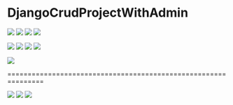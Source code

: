 # DjangoCrudProjectWithAdmin

![](https://pbs.twimg.com/media/FoGJdgIXgAAR-nD?format=png&name=small)
![](https://pbs.twimg.com/media/FoGJhTOXoAAccx0?format=png&name=small)
![](https://pbs.twimg.com/media/FoGJkX5XkAEc2Q2?format=png&name=small)
![](https://pbs.twimg.com/media/FoGJnbyXkAEjHNa?format=png&name=small)

![](https://pbs.twimg.com/media/FoGJtviX0AAN3cW?format=png&name=small)
![](https://pbs.twimg.com/media/FoGJxzlXkAAW9va?format=png&name=small)
![](https://pbs.twimg.com/media/FoGJ2EMXoAEGLm7?format=png&name=small)
![](https://pbs.twimg.com/media/FoGJ6JwXwAAFN1M?format=png&name=900x900)

![](https://pbs.twimg.com/media/FoGKdv-X0AAW7OS?format=png&name=small)




===============================================================

![](https://pbs.twimg.com/media/Fny6UqXWQAEZX2r?format=png&name=large)
![](https://pbs.twimg.com/media/Fny3tJnXkAAY7vC?format=png&name=medium)
![](https://pbs.twimg.com/media/Fny3rYaWYAIua36?format=png&name=medium) 
